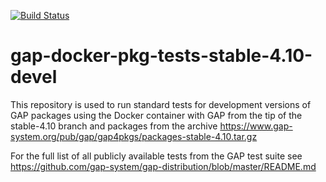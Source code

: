 [![Build Status](https://travis-ci.org/gap-infra/gap-docker-pkg-tests-stable-4.10-devel.svg?branch=master)](https://travis-ci.org/gap-infra/gap-docker-pkg-tests-stable-4.10-devel)

# gap-docker-pkg-tests-stable-4.10-devel

This repository is used to run standard tests for development
versions of GAP packages using the Docker container with GAP
from the tip of the stable-4.10 branch and packages from the archive
https://www.gap-system.org/pub/gap/gap4pkgs/packages-stable-4.10.tar.gz

For the full list of all publicly available tests from the GAP test suite
see https://github.com/gap-system/gap-distribution/blob/master/README.md
